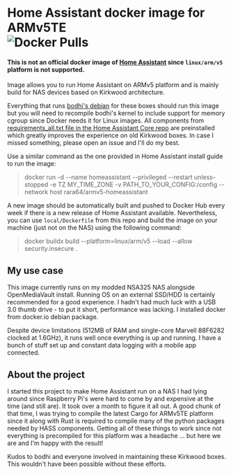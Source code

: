 # Home Assistant docker image for ARMv5TE <br> ![Docker Pulls](https://img.shields.io/docker/pulls/rara64/armv5-homeassistant)
#### This is not an official docker image of [Home Assistant](https://github.com/home-assistant) since `linux/arm/v5` platform is not supported.

Image allows you to run Home Assistant on ARMv5 platform and is mainly build for NAS devices based on Kirkwood architecture.

Everything that runs [bodhi's debian](https://forum.doozan.com/read.php?2,12096) for these boxes should run this image but you will need to recompile bodhi's kernel to include support for memory cgroup since Docker needs it for Linux images. All components from [requirements_all.txt file in the Home Assistant Core repo](https://github.com/home-assistant/core/blob/dev/requirements_all.txt) are preinstalled which greatly improves the experience on old Kirkwood boxes. In case I missed something, please open an issue and I'll do my best.

Use a similar command as the one provided in Home Assistant install guide to run the image:
> docker run -d --name homeassistant --privileged --restart unless-stopped -e TZ MY_TIME_ZONE -v PATH_TO_YOUR_CONFIG:/config --network host rara64/armv5-homeassistant

A new image should be automatically built and pushed to Docker Hub every week if there is a new release of Home Assistant available. Nevertheless, you can use `local/Dockerfile` from this repo and build the image on your machine (just not on the NAS) using the following command:
> docker buildx build --platform=linux/arm/v5 --load --allow security.insecure .

## My use case

This image currently runs on my modded NSA325 NAS alongside OpenMediaVault install. Running OS on an external SSD/HDD is certainly recommended for a good experience. I hadn't had much luck with a USB 3.0 thumb drive - to put it short, performance was lacking. I installed docker from docker.io debian package. 

Despite device limitations (512MB of RAM and single-core Marvell 88F6282 clocked at 1.6GHz), it runs well once everything is up and running. I have a bunch of stuff set up and constant data logging with a mobile app connected.

## About the project
I started this project to make Home Assistant run on a NAS I had lying around since Raspberry Pi's were hard to come by and expensive at the time (and still are). It took over a month to figure it all out. A good chunk of that time, I was trying to compile the latest Cargo for ARMv5TE platform since it along with Rust is required to compile many of the python packages needed by HASS components. Getting all of these things to work since not everything is precompiled for this platform was a headache ... but here we are and I'm happy with the result!

Kudos to bodhi and everyone involved in maintaining these Kirkwood boxes. This wouldn't have been possible without these efforts.
